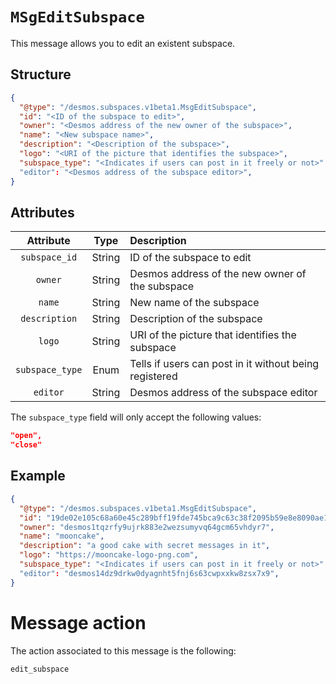 # `MSgEditSubspace`
This message allows you to edit an existent subspace.

## Structure
```json
{
  "@type": "/desmos.subspaces.v1beta1.MsgEditSubspace",
  "id": "<ID of the subspace to edit>",
  "owner": "<Desmos address of the new owner of the subspace>",
  "name": "<New subspace name>",
  "description": "<Description of the subspace>",
  "logo": "<URI of the picture that identifies the subspace>",
  "subspace_type": "<Indicates if users can post in it freely or not>"
  "editor": "<Desmos address of the subspace editor>",
}
```

## Attributes
| Attribute | Type | Description |
| :-------: | :----: | :-------- |
| `subspace_id` | String | ID of the subspace to edit |
| `owner` |  String | Desmos address of the new owner of the subspace |
| `name` | String | New name of the subspace |
| `description` | String | Description of the subspace |
| `logo` | String | URI of the picture that identifies the subspace |
| `subspace_type` | Enum | Tells if users can post in it without being registered |
| `editor` |  String | Desmos address of the subspace editor |

The `subspace_type` field will only accept the following values:
```json
"open",
"close"
```

## Example
```json
{
  "@type": "/desmos.subspaces.v1beta1.MsgEditSubspace",
  "id": "19de02e105c68a60e45c289bff19fde745bca9c63c38f2095b59e8e8090ae1af",
  "owner": "desmos1tqzrfy9ujrk883e2wezsumyvq64gcm65vhdyr7",
  "name": "mooncake",
  "description": "a good cake with secret messages in it",
  "logo": "https://mooncake-logo-png.com",
  "subspace_type": "<Indicates if users can post in it freely or not>"
  "editor": "desmos14dz9drkw0dyagnht5fnj6s63cwpxxkw8zsx7x9",
}
```

# Message action
The action associated to this message is the following:

```
edit_subspace
```